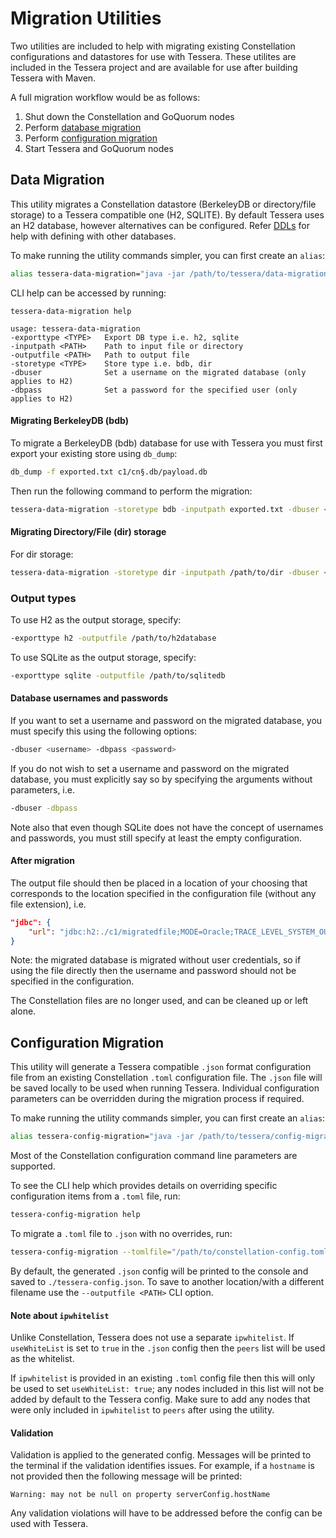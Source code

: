 # Migration Utilities
Two utilities are included to help with migrating existing Constellation configurations and datastores for
use with Tessera.  These utilites are included in the Tessera project and are available for use after building Tessera with Maven.

A full migration workflow would be as follows:

1. Shut down the Constellation and GoQuorum nodes
2. Perform [database migration](#data-migration)
3. Perform [configuration migration](#configuration-migration)
4. Start Tessera and GoQuorum nodes


## Data Migration
This utility migrates a Constellation datastore (BerkeleyDB or directory/file storage) to a Tessera compatible one (H2, SQLITE).  By default Tessera uses an H2 database, however alternatives can be configured.  Refer [DDLs](https://github.com/jpmorganchase/tessera/tree/master/ddls/create-table) for help with defining with other databases.

To make running the utility commands simpler, you can first create an `alias`:

```bash
alias tessera-data-migration="java -jar /path/to/tessera/data-migration/target/data-migration-${version}-cli.jar"
```

CLI help can be accessed by running:

```text
tessera-data-migration help

usage: tessera-data-migration
-exporttype <TYPE>   Export DB type i.e. h2, sqlite
-inputpath <PATH>    Path to input file or directory
-outputfile <PATH>   Path to output file
-storetype <TYPE>    Store type i.e. bdb, dir
-dbuser              Set a username on the migrated database (only applies to H2)
-dbpass              Set a password for the specified user (only applies to H2)
```

#### Migrating BerkeleyDB (bdb)
To migrate a BerkeleyDB (bdb) database for use with Tessera you must first export your existing store using `db_dump`:

```bash
db_dump -f exported.txt c1/cn§.db/payload.db
```

Then run the following command to perform the migration:

```bash
tessera-data-migration -storetype bdb -inputpath exported.txt -dbuser <username> -dbpass <password> -outputfile <PATH> -exporttype <TYPE>
```

#### Migrating Directory/File (dir) storage
For dir storage:

```bash
tessera-data-migration -storetype dir -inputpath /path/to/dir -dbuser <username> -dbpass <password> -outputfile <PATH> -exporttype <TYPE>
```

### Output types
To use H2 as the output storage, specify:

```bash
-exporttype h2 -outputfile /path/to/h2database
```

To use SQLite as the output storage, specify:

```bash
-exporttype sqlite -outputfile /path/to/sqlitedb
```

#### Database usernames and passwords
If you want to set a username and password on the migrated database, you must specify this using the following options:

```bash
-dbuser <username> -dbpass <password>
```

If you do not wish to set a username and password on the migrated database, you must explicitly say so by specifying the arguments without parameters, i.e.

```bash
-dbuser -dbpass
```

Note also that even though SQLite does not have the concept of usernames and passwords, you must still specify at least the empty configuration.


#### After migration
The output file should then be placed in a location of your choosing that corresponds to the location specified in the configuration file (without any file extension), i.e.

```json
"jdbc": {
    "url": "jdbc:h2:./c1/migratedfile;MODE=Oracle;TRACE_LEVEL_SYSTEM_OUT=0"
}
```

Note: the migrated database is migrated without user credentials, so if using the file directly then the username and password should not be specified in the configuration.

The Constellation files are no longer used, and can be cleaned up or left alone.


## Configuration Migration
This utility will generate a Tessera compatible `.json` format configuration file from an existing Constellation `.toml` configuration file.  The `.json` file will be saved locally to be used when running Tessera.  Individual configuration parameters can be overridden during the migration process if required.

To make running the utility commands simpler, you can first create an `alias`:

```bash
alias tessera-config-migration="java -jar /path/to/tessera/config-migration/target/config-migration-${version}-cli.jar"
```

Most of the Constellation configuration command line parameters are supported.

To see the CLI help which provides details on overriding specific configuration items from a `.toml` file, run:

```bash
tessera-config-migration help
```

To migrate a `.toml` file to `.json` with no overrides, run:

```bash
tessera-config-migration --tomlfile="/path/to/constellation-config.toml"
```

By default, the generated `.json` config will be printed to the console and saved to `./tessera-config.json`.  To save to another location/with a different filename use the `--outputfile <PATH>` CLI option.

#### Note about `ipwhitelist`

Unlike Constellation, Tessera does not use a separate `ipwhitelist`.  If `useWhiteList` is set to `true` in the `.json` config then the `peers` list will be used as the whitelist.

If `ipwhitelist` is provided in an existing `.toml` config file then this will only be used to set `useWhiteList: true`; any nodes included in this list will not be added by default to the Tessera config.  Make sure to add any nodes that were only included in `ipwhitelist` to `peers` after using the utility.

#### Validation
Validation is applied to the generated config. Messages will be printed to the terminal if the validation identifies issues.  For example, if a `hostname` is not provided then the following message will be printed:

```text
Warning: may not be null on property serverConfig.hostName
```
Any validation violations will have to be addressed before the config can be used with Tessera.
